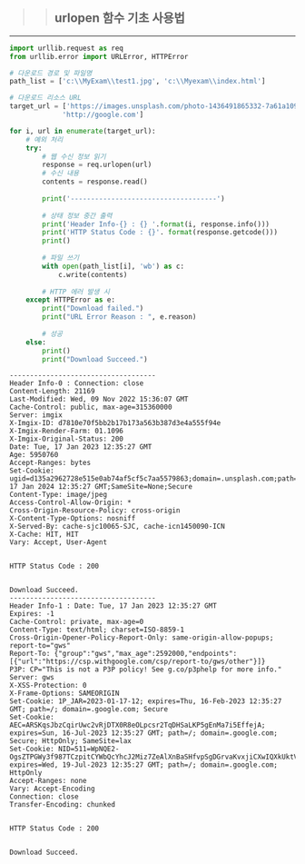 >> ## urlopen 함수 기초 사용법

***



```python
import urllib.request as req
from urllib.error import URLError, HTTPError
```


```python
# 다운로드 경로 및 파일명
path_list = ['c:\\MyExam\\test1.jpg', 'c:\\Myexam\\index.html']
```


```python
# 다운로드 리소스 URL
target_url = ['https://images.unsplash.com/photo-1436491865332-7a61a109cc05?ixlib=rb-4.0.3&ixid=MnwxMjA3fDB8MHxzZWFyY2h8Nnx8YWlycG9ydHxlbnwwfHwwfHw%3D&auto=format&fit=crop&w=500&q=60',
             'http://google.com']
```


```python
for i, url in enumerate(target_url):
    # 예외 처리
    try:
        # 웹 수신 정보 읽기
        response = req.urlopen(url)
        # 수신 내용
        contents = response.read()
        
        print('------------------------------------')
        
        # 상태 정보 중간 출력
        print('Header Info-{} : {} '.format(i, response.info()))
        print('HTTP Status Code : {}'. format(response.getcode()))
        print()
        
        # 파일 쓰기
        with open(path_list[i], 'wb') as c:
            c.write(contents)
            
        # HTTP 에러 발생 시
    except HTTPError as e:
        print("Download failed.")
        print("URL Error Reason : ", e.reason)
        
        # 성공
    else:
        print()
        print("Download Succeed.")
```

    ------------------------------------
    Header Info-0 : Connection: close
    Content-Length: 21169
    Last-Modified: Wed, 09 Nov 2022 15:36:07 GMT
    Cache-Control: public, max-age=315360000
    Server: imgix
    X-Imgix-ID: d7810e70f5bb2b17b173a563b387d3e4a555f94e
    X-Imgix-Render-Farm: 01.1096
    X-Imgix-Original-Status: 200
    Date: Tue, 17 Jan 2023 12:35:27 GMT
    Age: 5950760
    Accept-Ranges: bytes
    Set-Cookie: ugid=d135a2962728e515e0ab74af5cf5c7aa5579863;domain=.unsplash.com;path=/;expires=Wed, 17 Jan 2024 12:35:27 GMT;SameSite=None;Secure
    Content-Type: image/jpeg
    Access-Control-Allow-Origin: *
    Cross-Origin-Resource-Policy: cross-origin
    X-Content-Type-Options: nosniff
    X-Served-By: cache-sjc10065-SJC, cache-icn1450090-ICN
    X-Cache: HIT, HIT
    Vary: Accept, User-Agent
    
     
    HTTP Status Code : 200
    
    
    Download Succeed.
    ------------------------------------
    Header Info-1 : Date: Tue, 17 Jan 2023 12:35:27 GMT
    Expires: -1
    Cache-Control: private, max-age=0
    Content-Type: text/html; charset=ISO-8859-1
    Cross-Origin-Opener-Policy-Report-Only: same-origin-allow-popups; report-to="gws"
    Report-To: {"group":"gws","max_age":2592000,"endpoints":[{"url":"https://csp.withgoogle.com/csp/report-to/gws/other"}]}
    P3P: CP="This is not a P3P policy! See g.co/p3phelp for more info."
    Server: gws
    X-XSS-Protection: 0
    X-Frame-Options: SAMEORIGIN
    Set-Cookie: 1P_JAR=2023-01-17-12; expires=Thu, 16-Feb-2023 12:35:27 GMT; path=/; domain=.google.com; Secure
    Set-Cookie: AEC=ARSKqsJbzCqirUwc2vRjDTX0R8eOLpcsr2TqDHSaLKP5gEnMa7i5EffejA; expires=Sun, 16-Jul-2023 12:35:27 GMT; path=/; domain=.google.com; Secure; HttpOnly; SameSite=lax
    Set-Cookie: NID=511=WpNQE2-OgsZTPGWy3f987TCzpitCYWbQcYhcJ2Miz7ZeAlXnBaSHfvpSgDGrvaKvxjiCXwIQXkUktVIvv6IqDFtaekUZf1RvBZfjvY1j017XltFn9JzCVEe8rEEK7cB4OaYzLKyklsVJhv4i9sHWXDCYw3XI4tNOIIiliMhCTt0; expires=Wed, 19-Jul-2023 12:35:27 GMT; path=/; domain=.google.com; HttpOnly
    Accept-Ranges: none
    Vary: Accept-Encoding
    Connection: close
    Transfer-Encoding: chunked
    
     
    HTTP Status Code : 200
    
    
    Download Succeed.
    

